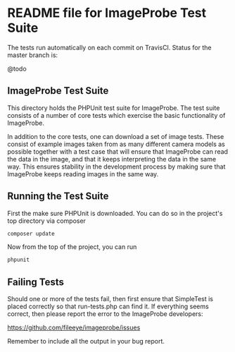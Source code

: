 # README file for ImageProbe Test Suite

The tests run automatically on each commit on TravisCI. Status for the
master branch is:

@todo

## ImageProbe Test Suite

This directory holds the PHPUnit test suite for ImageProbe. The test
suite consists of a number of core tests which exercise the basic
functionality of ImageProbe.

In addition to the core tests, one can download a set of image tests.
These consist of example images taken from as many different camera
models as possible together with a test case that will ensure that ImageProbe
can read the data in the image, and that it keeps interpreting the
data in the same way.  This ensures stability in the development
process by making sure that ImageProbe keeps reading images in the same way.


## Running the Test Suite

First the make sure PHPUnit is downloaded. You can do so in
the project's top directory via composer

```bash
composer update
```

Now from the top of the project, you can run

```bash
phpunit
```

## Failing Tests

Should one or more of the tests fail, then first ensure that
SimpleTest is placed correctly so that run-tests.php can find it. If
everything seems correct, then please report the error to the ImageProbe
developers:

  https://github.com/fileeye/imageprobe/issues

Remember to include all the output in your bug report.
